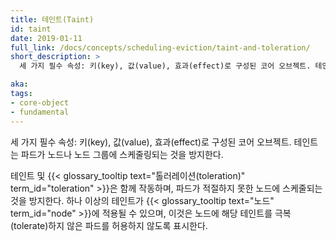 ```yaml
---
title: 테인트(Taint)
id: taint
date: 2019-01-11
full_link: /docs/concepts/scheduling-eviction/taint-and-toleration/
short_description: >
  세 가지 필수 속성: 키(key), 값(value), 효과(effect)로 구성된 코어 오브젝트. 테인트는 파드가 노드나 노드 그룹에 스케줄링되는 것을 방지한다.

aka:
tags:
- core-object
- fundamental
---
```

 세 가지 필수 속성: 키(key), 값(value), 효과(effect)로 구성된 코어 오브젝트. 테인트는 파드가 노드나 노드 그룹에 스케줄링되는 것을 방지한다.

<!--more-->

테인트 및 {{< glossary_tooltip text="톨러레이션(toleration)" term_id="toleration" >}}은 함께 작동하며, 파드가 적절하지 못한 노드에 스케줄되는 것을 방지한다. 하나 이상의 테인트가 {{< glossary_tooltip text="노드" term_id="node" >}}에 적용될 수 있으며, 이것은 노드에 해당 테인트를 극복(tolerate)하지 않은 파드를 허용하지 않도록 표시한다.
